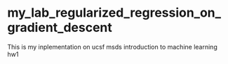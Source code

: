 # my_lab_regularized_regression_on_gradient_descent
This is my inplementation on ucsf msds introduction to machine learning hw1
